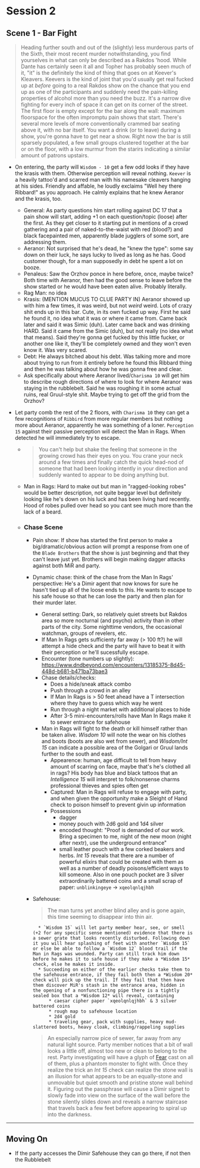 # Session 2
## Scene 1 - Bar Fight

> Heading further south and out of the (slightly) less murderous parts of the Sixth, their most recent murder notwithstanding, you find yourselves in what can only be described as a Rakdos 'hood. While Dante has certainly seen it all and Topher has probably seen much of it, "it" is the definitely the kind of thing that goes on at Keever's Kleavers. Keevers is the kind of joint that you'd usually get real fucked up at *before* going to a real Rakdos show on the chance that you end up as one of the participants and suddenly need the pain-killing properties of alcohol more than you need the buzz. It's a narrow dive fighting for every inch of space it can get on its corner of the street. The first floor is empty except for the bar along the wall: maximum floorspace for the often impromptu pain shows that start. There's several more levels of more conventionally crammed bar seating above it, with no bar itself. You want a drink (or to leave) during a show, you're gonna have to get near a show. Right now the bar is still sparsely populated, a few small groups clustered together at the bar or on the floor, with a low murmur from the starirs indicating a similar amount of patrons upstairs.

* On entering, the party will `Wisdom - 10` get a few odd looks if they have the krasis with them. Otherwise perception will reveal nothing. `Keever` is a heavily tattoo'd and scarred man with his namesake cleavers hanging at his sides. Friendly and affable, he loudly exclaims "Well hey there Ribbard!" as you approach. He calmly explains that he knew Aeranor and the krasis, too.
    * General: As party questions him start rolling against DC 17 that a pain show will start, adding +1 on each question/topic (loose) after the first. As they get closer to it starting put in mentions of a crowd gathering and a pair of naked-to-the-waist with red (blood?) and black facepainted men, apparently blade jugglers of some sort, are addressing them.
    * Aeranor: Not surprised that he's dead, he "knew the type": some say down on their luck, he says lucky to lived as long as he has. Good customer though, for a man supposedly in debt he spent a lot on booze.
    * Penaleus: Saw the Orzhov ponce in here before, once, maybe twice? Both time with Aeranor, then had the good sense to leave before the show started or he would have been eaten alive. Probably literally.
    * Rag Man: no idea
    * Krasis: (MENTION MUCUS TO CLUE PARTY IN) Aeranor showed up with him a few times, it was weird, but not *weird* weird. Lots of crazy shit ends up in this bar. Cute, in its own fucked up way. First he said he found it, no idea what it was or where it came from. Came back later and said it was Simic (duh). Later came back and was drinking HARD. Said it came from the Simic (duh), but not really (no idea what that means). Said they're gonna get fucked by this little fucker, or another one like it, they'll be completely owned and they won't even know it. Was very scared.
    * Debt: He always bitched about his debt. Was talking more and more about trying to run from it entirely before he found this Ribbard thing and then he was talking about how he was gonna free and clear.
    * Ask specifically about where Aeranor lived/`Charisma 10` will get him to describe rough directions of where to look for where Aeranor was staying in the rubblebelt. Said he was roughing it in some actual ruins, real Gruul-style shit. Maybe trying to get off the grid from the Orzhov?

* Let party comb the rest of the 2 floors, with `Charisma 10` they can get a few recognitions of `Ribbird` from more regular members but nothing more about Aeranor, apparently he was something of a loner. `Perception 15` against their passive perception will detect the Man in Rags. When detected he will immediately try to escape.
    * > You can't help but shake the feeling that someone in the growing crowd has their eyes on you. You crane your neck around a few times and finally catch the quick head-nod of someone that had been looking intently in your direction and suddenly wanted to appear to be doing anything but.
    * Man in Rags: Hard to make out but man in "ragged-looking robes" would be better description, not quite beggar level but definitely looking like he's down on his luck and has been living hard recently. Hood of robes pulled over head so you cant see much more than the lack of a beard. 
    * ### Chase Scene
        * Pain show: If show has started the first person to make a big/dramatic/obvious action will prompt a response from one of the `Blade Brothers` that the show is just beginning and that they can't leave just yet. Brothers will begin making dagger attacks against both MiR and party. 
        * Dynamic chase: think of the chase from the Man In Rags' perspective: He's a Dimir agent that now knows for sure he hasn't tied up all of the loose ends to this. He wants to escape to his safe house so that he can lose the party and then plan for their murder later.
            * General setting: Dark, so relatively quiet streets but Rakdos area so more nocturnal (and psycho) activity than in other parts of the city. Some nighttime vendors, the occasional watchman, groups of revelers, etc.
            * If Man In Rags gets sufficienty far away (> 100 ft?) he will attempt a hide check and the party will have to beat it with their perception or he'll sucessfully escape.
            * Encounter (tone numbers up slightly): https://www.dndbeyond.com/encounters/13185375-8d45-448d-b681-b471ba73bae3 
            * Chase details/checks:
                * Does a hide/sneak attack combo
                * Push through a crowd in an alley
                * If Man In Rags is > 50 feet ahead have a T intersection where they have to guess which way he went
                * Run through a night market with additional places to hide
                * After 3-5 mini-encounters/rolls have Man In Rags make it to sewer entrance for safehouse
            * Man in Rags will fight to the death or kill himself rather than be taken alive. *Wisdom 10* will note the wear on his clothes and boots (boots are also wet from sewer), and *Wisdom/Int 15* can indicate a possible area of the Golgari or Gruul lands further to the south and east.
                * Appearence: human, age difficult to tell from heavy amount of scarring on face, maybe that's he's clothed all in rags? His body has blue and black tattoos that an *Intelligence 15* will interpret to folk/nonsense charms professional thieves and spies often get
                * Captured: Man in Rags will refuse to engage with party, and when given the opportunity make a Sleight of Hand check to poison himself to prevent givin up information
                * Possessions
                    * dagger
                    * money pouch with 2d6 gold and 1d4 silver
                    * encoded thought: "Proof is demanded of our work. Bring a specimen to me, night of the new moon (night after nextr), use the underground entrance"
                    * small leather pouch with a few corked beakers and herbs. *Int 15* reveals that there are a number of powerful elixirs that could be created with them as well as a number of deadly poisons/efficient ways to kill someone. Also in one pouch pocket are 3 silver extraordinarily battered coins and a small scrap of paper: `unblinkingeye` -> `xqeolqnlqjhbh`
        * Safehouse:
            > The man turns yet another blind alley and is gone again, this time seeming to disappear into thin air.

                * `Wisdom 15` will let party member hear, see, or smell (+2 for any specific sense mentioned) evidence that there is a sewer grate that looks recently disturbed. Following down it you will hear splashing of feet with another `Wisdom 15` or else be able to follow a `Wisdom 12` blood trail if the Man in Rags was wounded. Party can still track him down before he makes it to safe house if they make a *Wisdom 15* check, else he makes it inside.
                * Succeeding on either of the earlier checks take them to the safehouse entrance, if they fail both then a *Wisdom 20* check will pick up the trail. If they fail that then have them discover MiR's stash in the entrance area, hidden in the opening of a nonfunctioning pipe there is a tightly sealed box that a *Wisdom 12* will reveal, containing
                    * caesar cipher paper `xqeolqnlqjhbh` & 3 silver battered coins
                    * rough map to safehouse location
                    * 2d4 gold
                    * traveling gear, pack with supplies, heavy mud-slattered boots, heavy cloak, climbing/rappeling supplies
            > An especially narrow pice of sewer, far away from any natural light source. Party member notices that a bit of wall looks a little off, almost too new or clean to belong to the rest. Party investigating will have a glyph of [Fear](https://roll20.net/compendium/dnd5e/Fear#content) cast on all of them, plus a phantom monster to fight with. Once they realize the trick an *Int 15* check can realize the stone wall is an illusion for what appears to be an equally-stone and unmovable but quiet smooth and pristine stone wall behind it. Figuring out the passphrase will cause a Dimir signet to slowly fade into view on the surface of the wall before the stone silently slides down and reveals a narrow staircase that travels back a few feet before appearing to spiral up into the darkness.




---

## Moving On

* If the party accesses the Dimir Safehouse they can go there, if not then the Rubblebelt
